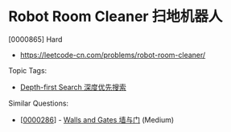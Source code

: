 # Robot Room Cleaner 扫地机器人

[0000865] Hard

- https://leetcode-cn.com/problems/robot-room-cleaner/

Topic Tags:

- [Depth-first Search 深度优先搜索](https://leetcode-cn.com/tag/depth-first-search/)

Similar Questions:

- [[0000286](https://leetcode-cn.com/problems/walls-and-gates/)] - [Walls and Gates 墙与门](./0000286.walls-and-gates.md) (Medium)
